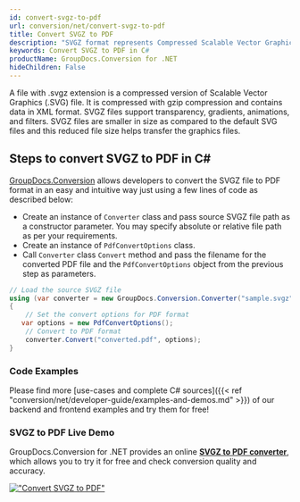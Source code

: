 ```yaml
---
id: convert-svgz-to-pdf
url: conversion/net/convert-svgz-to-pdf
title: Convert SVGZ to PDF
description: "SVGZ format represents Compressed Scalable Vector Graphics File with .svgz extension. Learn how to convert SVGZ to PDF file programmatically in C# language using GroupDocs.Conversion for .NET library."
keywords: Convert SVGZ to PDF in C#
productName: GroupDocs.Conversion for .NET
hideChildren: False
---
```


A file with .svgz extension is a compressed version of Scalable Vector Graphics (.SVG) file. It is compressed with gzip compression and contains data in XML format. SVGZ files support transparency, gradients, animations, and filters. SVGZ files are smaller in size as compared to the default SVG files and this reduced file size helps transfer the graphics files.

## Steps to convert SVGZ to PDF in C#

[GroupDocs.Conversion](https://products.groupdocs.com/conversion/net) allows developers to convert the SVGZ file to PDF format in an easy and intuitive way just using a few lines of code as described below:

* Create an instance of `Converter` class and pass source SVGZ file path as a constructor parameter. You may specify absolute or relative file path as per your requirements. 
* Create an instance of `PdfConvertOptions` class.
* Call `Converter` class `Convert` method and pass the filename for the converted PDF file and the `PdfConvertOptions` object from the previous step as parameters.

```csharp
// Load the source SVGZ file
using (var converter = new GroupDocs.Conversion.Converter("sample.svgz"))
{
    // Set the convert options for PDF format
   var options = new PdfConvertOptions();
    // Convert to PDF format
    converter.Convert("converted.pdf", options);
}
```

### Code Examples

Please find more [use-cases and complete C# sources]({{< ref "conversion/net/developer-guide/examples-and-demos.md" >}}) of our backend and frontend examples and try them for free!

### SVGZ to PDF Live Demo

GroupDocs.Conversion for .NET provides an online [**SVGZ to PDF converter**](https://products.groupdocs.app/conversion/svgz-to-pdf), which allows you to try it for free and check conversion quality and accuracy.

[!["Convert SVGZ to PDF"](conversion/net/images/convert-to-pdf/convert-svgz-to-pdf.png)](https://products.groupdocs.app/conversion/svgz-to-pdf)